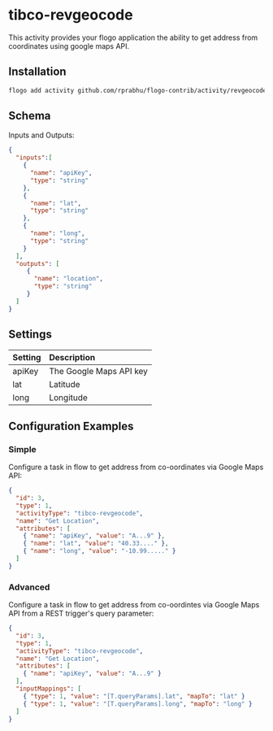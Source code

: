 # tibco-revgeocode
This activity provides your flogo application the ability to get address from coordinates using google maps API.


## Installation

```bash
flogo add activity github.com/rprabhu/flogo-contrib/activity/revgeocode
```

## Schema
Inputs and Outputs:

```json
{
  "inputs":[
    {
      "name": "apiKey",
      "type": "string"
    },
    {
      "name": "lat",
      "type": "string"
    },
	{
      "name": "long",
      "type": "string"
    }  
  ],
  "outputs": [
     {
       "name": "location",
       "type": "string"
     }
  ]
}
```
## Settings
| Setting     | Description    |
|:------------|:---------------|
| apiKey      | The Google Maps API key |         
| lat         | Latitude  |
| long        | Longitude |

## Configuration Examples
### Simple
Configure a task in flow to get address from co-oordinates via Google Maps API:

```json
{
  "id": 3,
  "type": 1,
  "activityType": "tibco-revgeocode",
  "name": "Get Location",
  "attributes": [
    { "name": "apiKey", "value": "A...9" },
    { "name": "lat", "value": "40.33...." },
    { "name": "long", "value": "-10.99....." }
  ]
}
```

### Advanced
Configure a task in flow to get address from co-oordintes via Google Maps API from a REST trigger's query parameter:

```json
{
  "id": 3,
  "type": 1,
  "activityType": "tibco-revgeocode",
  "name": "Get Location",
  "attributes": [
    { "name": "apiKey", "value": "A...9" }
  ],
  "inputMappings": [
    { "type": 1, "value": "[T.queryParams].lat", "mapTo": "lat" }
    { "type": 1, "value": "[T.queryParams].long", "mapTo": "long" }
  ]
}
```

